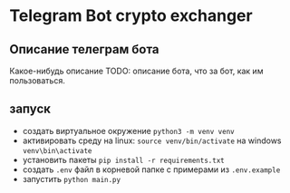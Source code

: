 # Telegram Bot crypto exchanger

## Описание телеграм бота

Какое-нибудь описание
TODO: описание бота, что за бот, как им пользоваться.

## запуск

* создать виртуальное окружение ```python3 -m venv venv```
* активировать среду на linux: ```source venv/bin/activate``` на windows ```venv\bin\activate```
* установить пакеты ```pip install -r requirements.txt```
* создать ```.env``` файл в корневой папке с примерами из ```.env.example```
* запустить ```python main.py``` 
